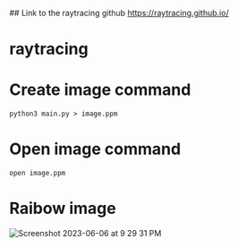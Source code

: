 ## Link to the raytracing github
https://raytracing.github.io/

# raytracing

# Create image command

`python3 main.py > image.ppm`

# Open image command

`open image.ppm`

# Raibow image
![Screenshot 2023-06-06 at 9 29 31 PM](https://github.com/Tonipenyallop/raytracing/assets/81348589/a0b101c0-1f76-42c2-a8a3-db36610cc3b0)
